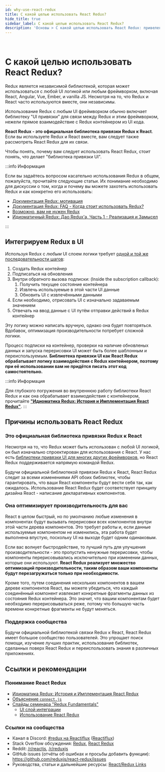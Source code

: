 ```yaml
---
id: why-use-react-redux
title: С какой целью использовать React Redux?
hide_title: true
sidebar_label: С какой целью использовать React Redux?
description: 'Основы > С какой целью использовать React Redux: привелегии использования React Redux в React приложении'
---
```


&nbsp;

# С какой целью использовать React&nbsp;Redux?

<!-- Redux itself is a standalone library that can be used with any UI layer or framework, including React, Angular, Vue, Ember, and vanilla JS. Although Redux and React are commonly used together, they are independent of each other. -->
Redux является независимой библиотекой, которая может использоваться с любой UI логикой или любым фреймворком, включая React, Angular, Vue, Ember, и vanilla JS. Несмотря на то, что Redux и React часто используются вместе, они независимы.

<!-- If you are using Redux with any kind of UI framework, you will normally use a "UI binding" library to tie Redux together with your UI framework, rather than directly interacting with the store from your UI code. -->
Использование Redux с любым UI фреймворком обычно включает библиотеку "UI привязки" для связи между Redux и этим фреймворком, нежели прямое взаимодействие с Redux контейнером из UI кода.

<!-- **React Redux is the official Redux UI binding library for React**. If you are using Redux and React together, you should also use React Redux to bind these two libraries. -->
**React Redux - это официальная библиотека привязки Redux к React**. Если вы используете Redux и React вместе, вам следует также рассмотреть React Redux для их связи.

<!-- To understand why you should use React Redux, it may help to understand what a "UI binding library" does. -->
Чтобы понять, почему вам следует использовать React Redux, стоит понять, что делает "библиотека привязки UI".

:::info Информация

<!-- If you have questions about whether you should use Redux in general, please see these articles for discussion of when and why you might want to use Redux, and how it's intended to be used: -->
Если вы задаётесь вопросом касательно использования Redux в общем, пожалуйста, прочитайте следующие статьи. Их понимание необходимо для дискуссии о том, когда и почему вы можете захотеть использовать Redux и как конкретно его использовать:

- [Документация Redux: мотивация](https://redux.js.org/introduction/motivation)
- [Документация Redux: FAQ - Когда стоит использовать Redux?](https://redux.js.org/faq/general#when-should-i-use-redux)
- [Возможно, вам не нужен Redux](https://medium.com/@dan_abramov/you-might-not-need-redux-be46360cf367)
- [Идиоматичный Redux: Дао Redux'а, Часть 1 - Реализация и Замысел](https://blog.isquaredsoftware.com/2017/05/idiomatic-redux-tao-of-redux-part-1/)

:::

## Интегрируем Redux в UI

<!-- Using Redux with _any_ UI layer requires [the same consistent set of steps](https://blog.isquaredsoftware.com/presentations/workshops/redux-fundamentals/ui-layer.html#/4): -->
Используя Redux с _любым_ UI слоем логики требует [одной и той же последовательности шагов](https://blog.isquaredsoftware.com/presentations/workshops/redux-fundamentals/ui-layer.html#/4):


<!-- 1. Create a Redux store
2. Subscribe to updates
3. Inside the subscription callback:
   1. Get the current store state
   2. Extract the data needed by this piece of UI
   3. Update the UI with the data
4. If necessary, render the UI with initial state
5. Respond to UI inputs by dispatching Redux actions -->
1. Создать Redux контейнер
2. Подписаться на обновления
3. Внутри обратного вызова подписки: (Inside the subscription callback):
   1. Получить текущее состояние контейнера
   2. Извлечь используемые в этой части UI данные
   3. Обновить UI с извлечёнными данными
4. Если необходимо, отрисовать UI с изначально задаваемым значением
5. Отвечать на ввод данные с UI путём отправки действий в Redux контейнер

<!-- While it is possible to write this logic by hand, doing so would become very repetitive. In addition, optimizing UI performance would require complicated logic. -->
Эту логику можно написать вручную, однако она будет повторяться. Вдобавок, оптимизация производительности потребует сложной логики.

<!-- The process of subscribing to the store, checking for updated data, and triggering a re-render can be made more generic and reusable. **A UI binding library like React Redux handles the store interaction logic, so you don't have to write that code yourself.** -->
Процесс подписки на контейнер, проверки на наличие обновленых данных и запуска перерисовки UI может быть более шаблонным и переиспользуемым. **Библиотека привязки UI как React Redux обрабатывает логику взаимодействия с Redux контейнером, поэтому при её использовании вам не придётся писать этот код самостоятельно.**


:::info Информация

<!-- For a deeper look at how React Redux works internally and how it handles the store interaction for you, see **[Idiomatic Redux: The History and Implementation of React Redux](https://blog.isquaredsoftware.com/2018/11/react-redux-history-implementation/)**. -->
Для глубокого погружения во внутреннюю работу библиотеки React Redux и как она обрабатывает взаимодействия с контейнером, прочитайте **["Идиоматика Redux: История и Имплементация React Redux"](https://blog.isquaredsoftware.com/2018/11/react-redux-history-implementation/)**.
:::

## Причины использовать React Redux

### Это официальная библиотека привязки Redux к React

<!-- While Redux can be used with any UI layer, it was originally designed and intended for use with React. There are [UI binding layers for many other frameworks](https://redux.js.org/introduction/ecosystem#library-integration-and-bindings), but React Redux is maintained directly by the Redux team. -->
Несмотря на то, что Redux может быть использован с любой UI логикой, он был изначально спроектирован для использования с React. У нас есть [библиотеки привязки UI для многих других фреймворков](https://redux.js.org/introduction/ecosystem#library-integration-and-bindings), но React Redux поддерживается напрямую командой Redux.

<!-- As the official Redux binding for React, React Redux is kept up-to-date with any API changes from either library, to ensure that your React components behave as expected. Its intended usage adopts the design principles of React - writing declarative components. -->
Будучи официальной библиотекой привязки Redux к React, React Redux следит за всеми изменениями API обоих библиотек, чтобы гарантировать, что ваши React компоненты будут вести себя так, как ожидалось. Использование React Redux будет соответствует принципу дизайна React - написание декларативных компонентов.

### Она оптимизирует производительность для вас

<!-- React is generally fast, but by default any updates to a component will cause React to re-render all of the components inside that part of the component tree. This does require work, and if the data for a given component hasn't changed, then re-rendering is likely some wasted effort because the requested UI output would be the same. -->
React в целом быстрый, но по умолчанию любые изменения в компонентах будут вызывать перерисовки всех компонентов внутри этой части дерева компонентов. Это требует работы и, если данные используемые компонентом не изменились, эта работа будет выполнена впустую, поскольку UI на выходе будет одним одинаковым.

<!-- If performance is a concern, the best way to improve performance is to skip unnecessary re-renders, so that components only re-render when their data has actually changed. **React Redux implements many performance optimizations internally, so that your own component only re-renders when it actually needs to.** -->
Если вас волнует быстродействие, то лучший путь для улучшения производительности - это пропустить ненужные перерисовки, чтобы компоненты перерисовывались исключительно при изменении данных, которые они используют. **React Redux реализует множество оптимизаций производительности, таким образом ваши компоненты будут перезагружаться только при необходимости.**


<!-- In addition, by connecting multiple components in your React component tree, you can ensure that each connected component only extracts the specific pieces of data from the store state that are needed by that component. This means that your own component will need to re-render less often, because most of the time those specific pieces of data haven't changed. -->
Кроме того, путем соединения нескольких компонентов в вашем дереве компонентов React, вы можете убедиться, что каждый соединённый компонент извлекает конкретные фрагменты данных из состояния Redux контейнера. Это значит, что вашим компонентам будет необходимо перерисовываться реже, потому что большую часть времени конкретные фрагменты не будут меняться.

### Поддержка сообщества

Будучи официальной библиотекой связки Redux к React, React Redux имеет большое сообщество пользователей. Это упрощает поиск помощи, изучение лучших практик, использование библиотек, сделанных поверх React Redux и переиспользовать знания в различных приложениях.

## Ссылки и рекомендации

### Понимание React Redux

- [Идиоматика Redux: История и Имплементация React Redux](https://blog.isquaredsoftware.com/2018/11/react-redux-history-implementation/)
- [Объяснение `connect.js`](https://gist.github.com/gaearon/1d19088790e70ac32ea636c025ba424e)
- [Слайды семинара "Redux Fundamentals"](https://blog.isquaredsoftware.com/2018/06/redux-fundamentals-workshop-slides/)
  - [UI слой интеграции](https://blog.isquaredsoftware.com/presentations/workshops/redux-fundamentals/ui-layer.html)
  - [Использование React Redux](https://blog.isquaredsoftware.com/presentations/workshops/redux-fundamentals/react-redux.html)

### Ссылки на сообщества

- Канал в Discord: [#redux на Reactiflux](https://discord.gg/0ZcbPKXt5bZ6au5t) ([Reactiflux](https://reactiflux.com))
- Stack Overflow обсуждения: [Redux](https://stackoverflow.com/questions/tagged/redux), [React Redux](https://stackoverflow.com/questions/tagged/redux)
- Reddit: [/r/reactjs](https://www.reddit.com/r/reactjs/), [/r/reduxjs](https://www.reddit.com/r/reduxjs/)
- GitHub issues (отчёты об ошибках и просьбы добавить функции): https://github.com/reduxjs/react-redux/issues
- Руководства, статьи и дальнейшие ресурсы: [React/Redux Links](https://github.com/markerikson/react-redux-links)
